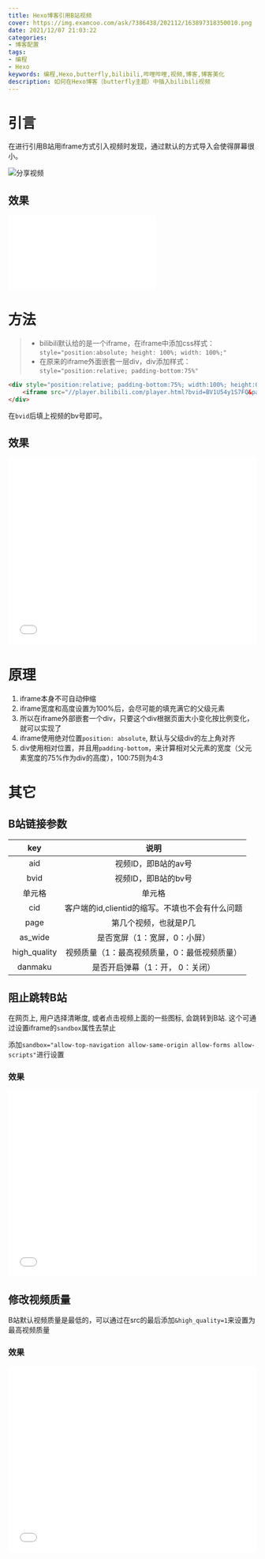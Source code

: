 ```yaml
---
title: Hexo博客引用B站视频
cover: https://img.examcoo.com/ask/7386438/202112/163897318350010.png
date: 2021/12/07 21:03:22
categories:
- 博客配置
tags:
- 编程
- Hexo
keywords: 编程,Hexo,butterfly,bilibili,哔哩哔哩,视频,博客,博客美化
description: 如何在Hexo博客（butterfly主题）中插入bilibili视频
---
```


# 引言

在进行引用B站用iframe方式引入视频时发现，通过默认的方式导入会使得屏幕很小。

![分享视频](https://img.examcoo.com/ask/7386438/202112/163888310546730.jpg)

## 效果

<div>
    <iframe src="//player.bilibili.com/player.html?bvid=BV1U54y1S7FQ&page=1" scrolling="no" border="0" frameborder="no" framespacing="0" allowfullscreen="true"> </iframe>
</div>

# 方法

> - bilibili默认给的是一个iframe，在iframe中添加css样式：`style="position:absolute; height: 100%; width: 100%;"`
> - 在原来的iframe外面嵌套一层div，div添加样式：`style="position:relative; padding-bottom:75%"`

```markdown
<div style="position:relative; padding-bottom:75%; width:100%; height:0">
    <iframe src="//player.bilibili.com/player.html?bvid=BV1U54y1S7FQ&page=1" scrolling="no" border="0" frameborder="no" framespacing="0" allowfullscreen="true" style="position:absolute; height: 100%; width: 100%;"></iframe>
</div>
```

在`bvid`后填上视频的bv号即可。

## 效果

<div style="position:relative; padding-bottom:75%; width:100%; height:0">
    <iframe src="//player.bilibili.com/player.html?bvid=BV1U54y1S7FQ&page=1" scrolling="no" border="0" frameborder="no" framespacing="0" allowfullscreen="true" style="position:absolute; height: 100%; width: 100%;"></iframe>
</div>

# 原理
1. iframe本身不可自动伸缩
2. iframe宽度和高度设置为100%后，会尽可能的填充满它的父级元素
3. 所以在iframe外部嵌套一个div，只要这个div根据页面大小变化按比例变化，就可以实现了
4. iframe使用绝对位置`position: absolute`, 默认与父级div的左上角对齐
5. div使用相对位置，并且用`padding-bottom`，来计算相对父元素的宽度（父元素宽度的75%作为div的高度），100:75则为4:3

# 其它

## B站链接参数

| key | 说明 | 
| :-: | :-: |
| aid | 视频ID，即B站的av号 |
| bvid | 视频ID，即B站的bv号 |
| 单元格  | 单元格 |
| cid | 客户端的id,clientid的缩写。不填也不会有什么问题 |
| page | 第几个视频，也就是P几 |
| as_wide | 是否宽屏（1：宽屏，0：小屏） |
| high_quality | 视频质量（1：最高视频质量，0：最低视频质量）
| danmaku | 是否开启弹幕（1：开， 0：关闭） |

## 阻止跳转B站

在网页上, 用户选择清晰度, 或者点击视频上面的一些图标, 会跳转到B站. 这个可通过设置iframe的`sandbox`属性去禁止

添加`sandbox="allow-top-navigation allow-same-origin allow-forms allow-scripts"`进行设置

### 效果

<div style="position:relative; padding-bottom:75%; width:100%; height:0">
    <iframe src="//player.bilibili.com/player.html?bvid=BV1U54y1S7FQ&page=1" scrolling="no" border="0" frameborder="no" framespacing="0" allowfullscreen="true" style="position:absolute; height: 100%; width: 100%;" sandbox="allow-top-navigation allow-same-origin allow-forms allow-scripts"></iframe>
</div>

## 修改视频质量

B站默认视频质量是最低的，可以通过在src的最后添加`&high_quality=1`来设置为最高视频质量

### 效果

<div style="position:relative; padding-bottom:75%; width:100%; height:0">
    <iframe src="//player.bilibili.com/player.html?bvid=BV1U54y1S7FQ&page=1&high_quality=1" scrolling="no" border="0" frameborder="no" framespacing="0" allowfullscreen="true" style="position:absolute; height: 100%; width: 100%;"></iframe>
</div>